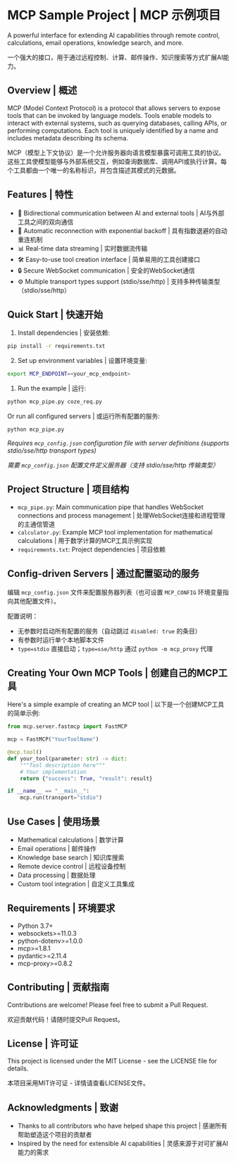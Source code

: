 # MCP Sample Project | MCP 示例项目

A powerful interface for extending AI capabilities through remote control, calculations, email operations, knowledge search, and more.

一个强大的接口，用于通过远程控制、计算、邮件操作、知识搜索等方式扩展AI能力。

## Overview | 概述

MCP (Model Context Protocol) is a protocol that allows servers to expose tools that can be invoked by language models. Tools enable models to interact with external systems, such as querying databases, calling APIs, or performing computations. Each tool is uniquely identified by a name and includes metadata describing its schema.

MCP（模型上下文协议）是一个允许服务器向语言模型暴露可调用工具的协议。这些工具使模型能够与外部系统交互，例如查询数据库、调用API或执行计算。每个工具都由一个唯一的名称标识，并包含描述其模式的元数据。

## Features | 特性

- 🔌 Bidirectional communication between AI and external tools | AI与外部工具之间的双向通信
- 🔄 Automatic reconnection with exponential backoff | 具有指数退避的自动重连机制
- 📊 Real-time data streaming | 实时数据流传输
- 🛠️ Easy-to-use tool creation interface | 简单易用的工具创建接口
- 🔒 Secure WebSocket communication | 安全的WebSocket通信
- ⚙️ Multiple transport types support (stdio/sse/http) | 支持多种传输类型（stdio/sse/http）

## Quick Start | 快速开始

1. Install dependencies | 安装依赖:
```bash
pip install -r requirements.txt
```

2. Set up environment variables | 设置环境变量:
```bash
export MCP_ENDPOINT=<your_mcp_endpoint>
```

1. Run the example | 运行:
```bash
python mcp_pipe.py coze_req.py
```

Or run all configured servers | 或运行所有配置的服务:
```bash
python mcp_pipe.py
```

*Requires `mcp_config.json` configuration file with server definitions (supports stdio/sse/http transport types)*

*需要 `mcp_config.json` 配置文件定义服务器（支持 stdio/sse/http 传输类型）*

## Project Structure | 项目结构

- `mcp_pipe.py`: Main communication pipe that handles WebSocket connections and process management | 处理WebSocket连接和进程管理的主通信管道
- `calculator.py`: Example MCP tool implementation for mathematical calculations | 用于数学计算的MCP工具示例实现
- `requirements.txt`: Project dependencies | 项目依赖

## Config-driven Servers | 通过配置驱动的服务

编辑 `mcp_config.json` 文件来配置服务器列表（也可设置 `MCP_CONFIG` 环境变量指向其他配置文件）。

配置说明：
- 无参数时启动所有配置的服务（自动跳过 `disabled: true` 的条目）
- 有参数时运行单个本地脚本文件
- `type=stdio` 直接启动；`type=sse/http` 通过 `python -m mcp_proxy` 代理

## Creating Your Own MCP Tools | 创建自己的MCP工具

Here's a simple example of creating an MCP tool | 以下是一个创建MCP工具的简单示例:

```python
from mcp.server.fastmcp import FastMCP

mcp = FastMCP("YourToolName")

@mcp.tool()
def your_tool(parameter: str) -> dict:
    """Tool description here"""
    # Your implementation
    return {"success": True, "result": result}

if __name__ == "__main__":
    mcp.run(transport="stdio")
```

## Use Cases | 使用场景

- Mathematical calculations | 数学计算
- Email operations | 邮件操作
- Knowledge base search | 知识库搜索
- Remote device control | 远程设备控制
- Data processing | 数据处理
- Custom tool integration | 自定义工具集成

## Requirements | 环境要求

- Python 3.7+
- websockets>=11.0.3
- python-dotenv>=1.0.0
- mcp>=1.8.1
- pydantic>=2.11.4
- mcp-proxy>=0.8.2

## Contributing | 贡献指南

Contributions are welcome! Please feel free to submit a Pull Request.

欢迎贡献代码！请随时提交Pull Request。

## License | 许可证

This project is licensed under the MIT License - see the LICENSE file for details.

本项目采用MIT许可证 - 详情请查看LICENSE文件。

## Acknowledgments | 致谢

- Thanks to all contributors who have helped shape this project | 感谢所有帮助塑造这个项目的贡献者
- Inspired by the need for extensible AI capabilities | 灵感来源于对可扩展AI能力的需求
